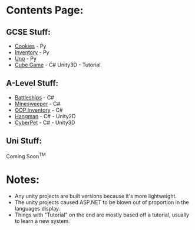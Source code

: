 # Contents Page:

## GCSE Stuff:
 - [Cookies](https://github.com/TriFoxi/Coursework/tree/main/Cookies) - Py
 - [Inventory](https://github.com/TriFoxi/Coursework/tree/main/Inventory) - Py
 - [Uno](https://github.com/TriFoxi/Coursework/tree/main/Uno) - Py
 - [Cube Game](https://github.com/TriFoxi/Coursework/tree/main/Cube-Game) - C# Unity3D - Tutorial

## A-Level Stuff:
 - [Battleships](https://github.com/TriFoxi/Coursework/tree/main/Battleships) - C#
 - [Minesweeper](https://github.com/TriFoxi/Coursework/tree/main/Minesweeper) - C#
 - [OOP Inventory](https://github.com/TriFoxi/Coursework/tree/main/OOP-Inventory) - C#
 - [Hangman](https://github.com/TriFoxi/Coursework/tree/main/Hangman) - C# - Unity2D
 - [CyberPet](https://github.com/TriFoxi/Coursework/tree/main/CyberPet) - C# - Unity3D

## Uni Stuff:
Coming Soon<sup>TM</sup>

# Notes:
 - Any unity projects are built versions because it's more lightweight.
 - The unity projects caused ASP.NET to be blown out of proportion in the languages display.
 - Things with "Tutorial" on the end are mostly based off a tutorial, usually to learn a new system.
